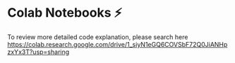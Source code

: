 # Colab Notebooks ⚡
To review more detailed code explanation, please search here<br/>
https://colab.research.google.com/drive/1_siyN1eGQ6COVSbF72Q0JiANHpzxYx3T?usp=sharing
